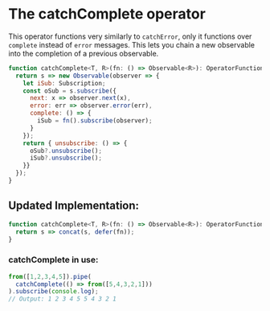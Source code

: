 # The catchComplete operator

This operator functions very similarly to `catchError`, only it functions over `complete` instead of `error` messages. 
This lets you chain a new observable into the completion of a previous observable.

```JavaScript
function catchComplete<T, R>(fn: () => Observable<R>): OperatorFunction<T, T|R> {
  return s => new Observable(observer => {
    let iSub: Subscription;
    const oSub = s.subscribe({
      next: x => observer.next(x),
      error: err => observer.error(err),
      complete: () => {
        iSub = fn().subscribe(observer);
      }
    });
    return { unsubscribe: () => {
      oSub?.unsubscribe();
      iSub?.unsubscribe();
    }}
  });
}
```

## Updated Implementation:


```JavaScript
function catchComplete<T, R>(fn: () => Observable<R>): OperatorFunction<T, T|R> {
  return s => concat(s, defer(fn));
}
```

### catchComplete in use:

```JavaScript
from([1,2,3,4,5]).pipe(
  catchComplete(() => from([5,4,3,2,1]))
).subscribe(console.log);
// Output: 1 2 3 4 5 5 4 3 2 1
```
